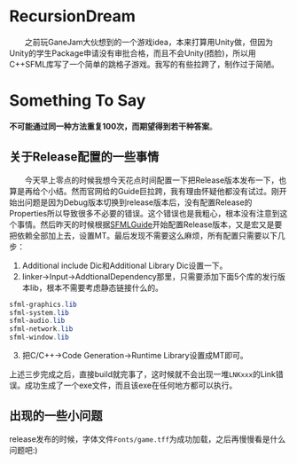 # RecursionDream
&emsp;&emsp;之前玩GaneJam大伙想到的一个游戏idea，本来打算用Unity做，但因为Unity的学生Package申请没有审批合格，而且不会Unity(捂脸)，所以用C++SFML库写了一个简单的跳格子游戏。我写的有些拉跨了，制作过于简陋。  
# Something To Say
**不可能通过同一种方法重复100次，而期望得到若干种答案**。
## 关于Release配置的一些事情
&emsp;&emsp;今天早上零点的时候我想今天花点时间配置一下把Release版本发布一下，也算是再给个小结。然而官网给的Guide巨拉跨，我有理由怀疑他都没有试过。刚开始出问题是因为Debug版本切换到release版本后，没有配置Release的Properties所以导致很多不必要的错误。这个错误也是我粗心，根本没有注意到这个事情。然后昨天的时候根据[SFMLGuide](https://www.sfml-dev.org/tutorials/2.5/start-vc.php)开始配置Release版本，又是宏又是要把依赖全部加上去，设置MT。最后发现不需要这么麻烦，所有配置只需要以下几步：  
1. Additional include Dic和Additional Library Dic设置一下。  
2. linker->Input->AddtionalDependency那里，只需要添加下面5个库的发行版本lib，根本不需要考虑静态链接什么的。  
```powershell
sfml-graphics.lib
sfml-system.lib
sfml-audio.lib
sfml-network.lib
sfml-window.lib
```
3. 把C/C++->Code Generation->Runtime Library设置成MT即可。

上述三步完成之后，直接build就完事了，这时候就不会出现一堆`LNKxxx`的Link错误。成功生成了一个exe文件，而且该exe在任何地方都可以执行。  


## 出现的一些小问题
release发布的时候，字体文件`Fonts/game.tff`为成功加载，之后再慢慢看是什么问题吧:)  